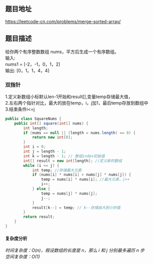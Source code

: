 ## 题目地址
https://leetcode-cn.com/problems/merge-sorted-array/
## 题目描述
给你两个有序整数数组 nums，平方后生成一个有序数组。  
输入:  
nums1 = [-2，-1，0，1，2]    
输出: [0，1，1，4，4]  

### 双指针
1.定义新数组小标默认len-1开始和result[],变量temp存储最大值，  
2.左右两个指针对比，最大的放在temp，i，j加1，最后temp存放到数组中  
3.结束条件i<=j
```java
public class SquareNums {
    public int[] square(int[] nums) {
        int length;
        if (nums == null || (length = nums.length) == 0) {
            return new int[0];
        }
        int i = 0;
        int j = length - 1;
        int k = length - 1; // 数组index初始值
        int[] result = new int[length]; //定义新的数组
        while (i <= j) {
            int temp; //存储最大元素
            if (nums[i] * nums[i] > nums[j] * nums[j]) {
                temp = nums[i] * nums[i]; //最大元素，i++
                i++;
            } else {
                temp = nums[j] * nums[j];
                j--;
            }
            result[k--] = temp; // k--存储由大到小的值
        }
        return result;
    }
}
```
#### 复杂度分析
*时间复杂度：O(n)，假设数组的长度是 n，那么 i 和 j 分别最多遍历 n 步  
空间复杂度：O(1)*